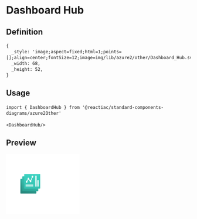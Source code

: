 # Dashboard Hub

## Definition

```
{
  _style: 'image;aspect=fixed;html=1;points=[];align=center;fontSize=12;image=img/lib/azure2/other/Dashboard_Hub.svg;strokeColor=none;',
  _width: 68,
  _height: 52,
}
```

## Usage

```
import { DashboardHub } from '@reactiac/standard-components-diagrams/azure2Other'

<DashboardHub/>
```

## Preview

<img src="./dashboard-hub.png" width="200"/>

